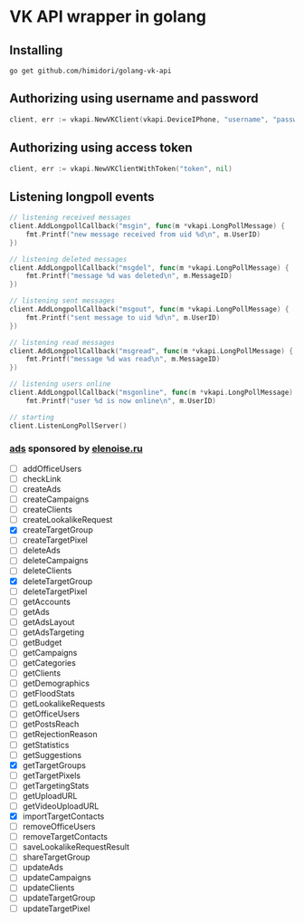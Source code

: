 # VK API wrapper in golang

## Installing

```
go get github.com/himidori/golang-vk-api
```

## Authorizing using username and password

```go
client, err := vkapi.NewVKClient(vkapi.DeviceIPhone, "username", "password")
```

## Authorizing using access token

```go
client, err := vkapi.NewVKClientWithToken("token", nil)
```

## Listening longpoll events

```go
// listening received messages
client.AddLongpollCallback("msgin", func(m *vkapi.LongPollMessage) {
	fmt.Printf("new message received from uid %d\n", m.UserID)
})

// listening deleted messages
client.AddLongpollCallback("msgdel", func(m *vkapi.LongPollMessage) {
	fmt.Printf("message %d was deleted\n", m.MessageID)
})

// listening sent messages
client.AddLongpollCallback("msgout", func(m *vkapi.LongPollMessage) {
	fmt.Printf("sent message to uid %d\n", m.UserID)
})

// listening read messages
client.AddLongpollCallback("msgread", func(m *vkapi.LongPollMessage) {
	fmt.Printf("message %d was read\n", m.MessageID)
})

// listening users online
client.AddLongpollCallback("msgonline", func(m *vkapi.LongPollMessage) {
	fmt.Printf("user %d is now online\n", m.UserID)

// starting 
client.ListenLongPollServer()
```

### [ads](https://vk.com/dev/ads) sponsored by [elenoise.ru](https://elenoise.ru)
- [ ] addOfficeUsers
- [ ] checkLink
- [ ] createAds
- [ ] createCampaigns
- [ ] createClients
- [ ] createLookalikeRequest
- [X] createTargetGroup
- [ ] createTargetPixel
- [ ] deleteAds
- [ ] deleteCampaigns
- [ ] deleteClients
- [X] deleteTargetGroup
- [ ] deleteTargetPixel
- [ ] getAccounts
- [ ] getAds
- [ ] getAdsLayout
- [ ] getAdsTargeting
- [ ] getBudget
- [ ] getCampaigns
- [ ] getCategories
- [ ] getClients
- [ ] getDemographics
- [ ] getFloodStats
- [ ] getLookalikeRequests
- [ ] getOfficeUsers
- [ ] getPostsReach
- [ ] getRejectionReason
- [ ] getStatistics
- [ ] getSuggestions
- [X] getTargetGroups
- [ ] getTargetPixels
- [ ] getTargetingStats
- [ ] getUploadURL
- [ ] getVideoUploadURL
- [X] importTargetContacts
- [ ] removeOfficeUsers
- [ ] removeTargetContacts
- [ ] saveLookalikeRequestResult
- [ ] shareTargetGroup
- [ ] updateAds
- [ ] updateCampaigns
- [ ] updateClients
- [ ] updateTargetGroup
- [ ] updateTargetPixel